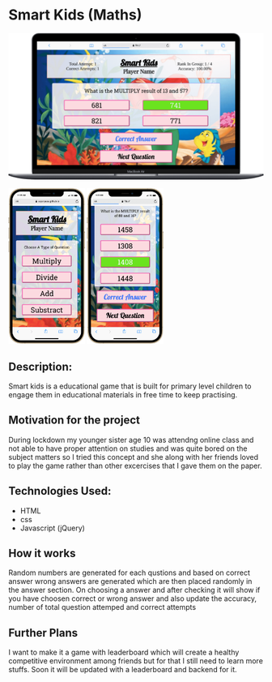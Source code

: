 # Smart Kids (Maths)
![Desktop Design](./output/desktop.png)

<img src="./output/mobileHome.png" width ="30%">
<img src="./output/mobile2.png" width = "30%">

## Description:
Smart kids is a educational game that is built for primary level children to engage them in educational materials in free time to keep practising.

## Motivation for the project
During lockdown my younger sister age 10 was attendng online class and not able to have proper attention on studies and was quite bored on the subject matters so I tried this concept and she along with her friends loved to play the game rather than other excercises that I gave them on the paper.

## Technologies Used:
- HTML
- css
- Javascript (jQuery)

## How it works
Random numbers are generated for each qustions and based on correct answer wrong answers are generated which are then placed randomly in the answer section. On choosing a answer and after checking it will show if you have choosen correct or wrong answer and also update the accuracy, number of total question attemped and correct attempts

## Further Plans
I want to make it a game with leaderboard which will create a healthy competitive environment among friends but for that I still need to learn more stuffs. Soon it will be updated with a leaderboard and backend for it. 